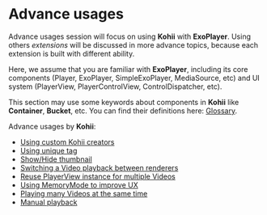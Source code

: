 # Advance usages

Advance usages session will focus on using **Kohii** with **ExoPlayer**. Using others _extensions_ will be discussed in more advance topics, because each extension is built with different ability.

Here, we assume that you are familiar with **ExoPlayer**, including its core components (Player, ExoPlayer, SimpleExoPlayer, MediaSource, etc) and UI system (PlayerView, PlayerControlView, ControlDispatcher, etc).

This section may use some keywords about components in **Kohii** like **Container**, **Bucket**, etc. You can find their definitions here: [Glossary](glossary.md).

Advance usages by **Kohii**:

- [Using custom Kohii creators](advance-builder.md)
- [Using unique tag](advance-unique-tag.md)
- [Show/Hide thumbnail](advance-thumbnail.md)
- [Switching a Video playback between renderers](advance-switch-renderer.md)
- [Reuse PlayerView instance for multiple Videos](advance-reuse-renderer-instance.md)
- [Using MemoryMode to improve UX](advance-memory-mode.md)
- [Playing many Videos at the same time](advance-multiple-playbacks.md)
- [Manual playback](advance-manual-playback.md)
